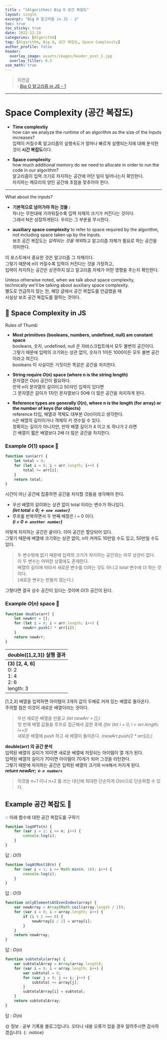 ```yaml
---
title : "[Algorithms] Big O 공간 복잡도"
layout: single
excerpt: "Big O 알고리즘 in JS - 2"
toc: true
toc_sticky: true
date: 2022-12-19
categories: [Algorithm]
tag: [Algorithm, Big O, 공간 복잡도, Space Complexity]
author_profile: false
header:
  overlay_image: assets/images/header_post_1.jpg
  overlay_filter: 0.5 
use_math: true
---  
```


> 이전글  
: [Big O 알고리즘 in JS - 1](http://localhost:4000/algorithm/BigO/)

---

# Space Complexity (공간 복잡도)  
- **Time complextiy**   
how can we analyze the runtime of an algorithm as the size of the Inputs increases?  
입력이 커질수록 알고리즘의 실행속도가 얼마나 빠르게 실행되는지에 대해 분석한 것이 **시간 복잡도**이다.  

- **Space complexity**  
how much additional memory do we need to allocate in order to run the code in our algorithm?  
알고리즘이 입력 크기로 차지하는 공간에 어던 일이 일어나는지 확인한다.  
차지하는 메모리의 양인 공간에 초점을 맞추어야 한다.  

---

What about the inputs?  

- **기본적으로 넘어가야 하는 것들 :**  
하나는 무한대에 가까워질수록 입력 자체의 크기가 커진다는 것이다.  
그래서 N은 성장하게된다. 우리는 그 부분을 무시한다.  

- **auxiliary space complexity** to refer to space required by the algorithm,   
not including space taken up by the inputs.  
보조 공간 복잡도는 *입력되는 것을 제외*하고 알고리즘 자체가 필요로 하는 공간을 의미한다.  

이 포스트에서 중요한 것은 알고리즘 그 자체이다.  
그렇기 때문에 n이 커질수록 입력이 커진다는 것을 가정하고,  
입력이 차지하는 공간은 상관하지 않고 알고리즘 자체가 어떤 영향을 주는지 확인한다.  

Unless otherwise noted, when we talk about space complexity,  
technically we'll be talking about auxiliary space complexity.  
별도로 언급하지 않는 한, 해당 글에서 공간 복잡도를 언급했을 때  
사실상 보조 공간 복잡도를 말하는 것이다.  

## 📁 Space Complexity in JS 
Rules of Thumb  
- **Most primitives (booleans, numbers, undefined, null) are constant space**  
booleans, 숫자, undefined, null 은 자바스크립트에서 모두 불변의 공간이다.  
그렇기 때문에 입력의 크기와는 상관 없이, 숫자가 1이든 1000이든 모두 불변 공간이라고 여긴다.  
booleans 이 사실이든 거짓이든 똑같은 공간을 차지한다.  

- **String require $O(n)$ space (where n is the string length)**  
문자열은 $O(n)$ 공간이 필요하다.  
만약 n이 문자열의 길이이고 50자인 입력이 있다면  
그 문자열은 길이가 1자인 문자열보다 50배 더 많은 공간을 차지하게 된다.  

- **Reference types are generally $O(n)$, where n is the length (for array) or the number of keys (for objects)**  
reference 타입, 배열과 객체도 대부분 $O(n)$이라고 생각한다.  
n은 배열의 길이이거나 객체의 키 갯수일 수 있다.  
정확히는 길이가 아니지만, 만약 배열 길이가 4 이고 또 하나가 2 라면  
긴 배열이 짧은 배열보다 2배 더 많은 공간을 차지한다.  

### Example $O(1)$ space 📝  
```javascript
function sun(arr) {
    let total = 0;
    for (let i = 0; i < arr.length; i++) {
        total += arr[i];
    }
    return total;
}
```
시간이 아닌 공간에 집중하면 공간을 차지할 것들을 생각해야 한다.  

- 우선 배열의 길이와는 상관 없이 total 이라는 변수가 하나있다.  
***(let total = 0; ← `one number`)***  
- 루프를 반복하면서 두 번째 배정은 i = 0 이다.   
***(i = 0 ← `another number`)***  

이렇게 차지하는 공간은 끝이다. 이미 공간은 할당되어 있다.  
그렇기 때문에 배열에 크기와는 상관 없이, n이 커져도 10만일 수도 있고, 50만일 수도 있다.  

> 두 변수밖에 없기 때문에 입력의 크기가 차지하는 공간과는 아무 상관이 없다.  
이 두 변수는 어떠한 상황에도 존재한다.  
배열의 길이에 따라서 새로운 변수를 더하는 것도 아니고 total 변수에 더 하는 것이다.  
(새로운 변수는 만들지 않는다.)

그렇다면 결국 상수 공간이 있다는 것이며 $O(1)$ 공간이 된다.  

### Example $O(n)$ space 📝
```javascript
function double(arr) {
    let newArr = [];
    for (let i = 0; i < arr.length; i++) {
        newArr.push(2 * arr[i]);
    }
    return newArr;
}
```

|double([1,2,3]) 실행 결과|
|:---|
|**(3) [2, 4, 6]** <br> 0: 2 <br> 1: 4 <br> 2: 6 <br> length: 3|

[1,2,3] 배열을 입력하면 아이템이 3개의 값이 두배로 커져 있는 배열로 돌아온다.  
주의할 점은 이것이 새로운 배열이라는 것이다.  

> 우선 새로운 배열을 만들고 *(let newArr = [];)*  
첫 번재 배열 값들을 루프로 접근해서 곱한 후에 *(for (let i = 0; i < arr.length; i++))*  
새로운 배열에 push 하고 새 배열이 돌아온다. *(newArr.push(2 * arr[i]);)*   

**double(arr) 의 공간 분석**   
입력된 배열의 길이가 10이면 새로운 배열에 저장되는 아이템이 열 개가 된다.  
입력된 배열의 길이가 70이면 아이템이 70개가 되어 그것을 리턴한다.  
그렇기 때문에 차지하는 공간은 입력된 배열의 크기와 `비례`해서 커지게 된다.  
***return newArr; ← `n numbers`***  

> 이것을 n+1 이나 n+2 를 쓰는 대신에 최대한 단순하게 $O(n)$으로 단순화할 수 있다.  

## Example 공간 복잡도 📝  
💡 아래 함수에 대한 공간 복잡도를 구하기
```javascript
function logUPTo(n) {
    for (var i = 1; i <= n; i++) {
        console.log(i);
    }
}
```
답 : $O(1)$  

```javascript
function logAtMost10(n) {
    for (var i = 1; i <= Math.min(n, 10); i++) {
        console.log(i);
    }
}
```
답 : $O(1)$  

```javascript
function onlyElementsAtEvenIndex(array) {
    var newArray = Array(Math.ceil(array.length / 2));
    for (var i = 0; i < array.length; i++) {
        if (i % 2 === 0) {
            newArray[i / 2] = array[i];
        }
    }
    return newArray;
}
```
답 : $O(n)$  

```javascript
function subtotals(array) {
    var subtotalArray = Array(array.length);
    for (var i = 0; i < array.length; i++) {
        var subtotal = 0;
        for (var j = 0; j <= i; j++) {
            subtotal += array[j];
        }
        subtotalArray[i] = subtotal;
    }
    return subtotalArray;
}
```
답 : $O(n)$


🌞 정보 : 공부 기록용 블로그입니다. 오타나 내용 오류가 있을 경우 알려주시면 감사하겠습니다.
{: .notice}
